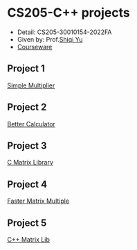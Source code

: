 # CS205-C++ projects

- Detail: CS205-30010154-2022FA
- Given by: Prof.[Shiqi Yu](https://github.com/ShiqiYu)
- [Courseware](https://github.com/ShiqiYu/CPP)

## Project 1

[Simple Multiplier](https://github.com/uint44t/SUSTC_CS205/tree/main/project1)

## Project 2

[Better Calculator](https://github.com/uint44t/SUSTC_CS205/tree/main/project2)

## Project 3

[C Matrix Library](https://github.com/uint44t/SUSTC_CS205/tree/main/project3)

## Project 4

[Faster Matrix Multiple](https://github.com/uint44t/SUSTC_CS205/tree/main/project4)

## Project 5

[C++ Matrix Lib](https://github.com/uint44t/SUSTC_CS205/tree/main/project5)

